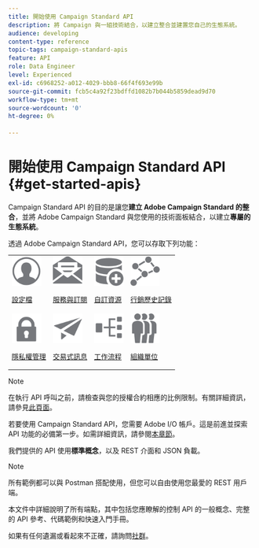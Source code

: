 ```yaml
---
title: 開始使用 Campaign Standard API
description: 將 Campaign 與一組技術結合，以建立整合並建置您自己的生態系統。
audience: developing
content-type: reference
topic-tags: campaign-standard-apis
feature: API
role: Data Engineer
level: Experienced
exl-id: c6968252-a012-4029-bbb8-66f4f693e99b
source-git-commit: fcb5c4a92f23bdffd1082b7b044b5859dead9d70
workflow-type: tm+mt
source-wordcount: '0'
ht-degree: 0%

---
```


# 開始使用 Campaign Standard API {#get-started-apis}

Campaign Standard API 的目的是讓您&#x200B;**建立 Adobe Campaign Standard 的整合**，並將 Adobe Campaign Standard 與您使用的技術面板結合，以建立&#x200B;**專屬的生態系統**。

透過 Adobe Campaign Standard API，您可以存取下列功能：

<table><tr>
 <td valign="top"><a href="../../api/using/retrieving-profiles.md"><img width="60px" alt="條件" src="assets/icon_profile.svg"/></a><p><a href="../../api/using/retrieving-profiles.md">設定檔</a></p></td>
<td valign="top"><a href="../../api/using/creating-a-service.md"><img width="60px" alt="條件" src="assets/icon_services.svg"/></a><p><a href="../../api/using/creating-a-service.md">服務與訂閱</a></p></td>
<td valign="top"><a href="../../api/using/interacting-with-custom-resources.md"><img width="60px" alt="條件" src="assets/icon_customresources.svg"/></a><p><a href="../../api/using/interacting-with-custom-resources.md">自訂資源</a></p></td>
<td valign="top"><a href="../../api/using/interacting-with-marketing-history.md"><img width="60px" alt="條件" src="assets/icon_marketinghistory.svg"/></a><p><a href="../../api/using/interacting-with-marketing-history.md">行銷歷史記錄</a></p></td>
</tr>
<tr>
<td valign="top"><a href="../../api/using/creating-a-privacy-request.md"><img width="60px" alt="條件" src="assets/icon_privacy.svg"/></a><p><a href="../../api/using/creating-a-privacy-request.md">隱私權管理</a></p></td>
<td valign="top"><a href="../../api/using/managing-transactional-messages.md"><img width="60px" alt="條件" src="assets/icon_transactionalmessage.svg"/></a><p><a href="../../api/using/managing-transactional-messages.md">交易式訊息</a></p></td>
<td valign="top"><a href="../../api/using/controlling-a-workflow.md"><img width="60px" alt="條件" src="assets/icon_workflows.svg"/></a><p><a href="../../api/using/controlling-a-workflow.md">工作流程</a></p></td>
<td valign="top"><a href="../../api/using/retrieving-an-organizational-unit.md"><img width="60px" alt="條件" src="assets/icon_units.svg"/></a><p><a href="../../api/using/retrieving-an-organizational-unit.md">組織單位</a></p></td>
</tr></table>

>[!NOTE]
>
>在執行 API 呼叫之前，請檢查與您的授權合約相應的比例限制。有關詳細資訊，請參見[此頁面](https://helpx.adobe.com/legal/product-descriptions/campaign-standard.html#ITInfrastructureResourcesbyActiveProfilesTiers)。

若要使用 Campaign Standard API，您需要 Adobe I/O 帳戶。這是前進並探索 API 功能的必備第一步。如需詳細資訊，請參閱[本章節](../../api/using/setting-up-api-access.md)。

我們提供的 API 使用&#x200B;**標準概念**，以及 REST 介面和 JSON 負載。

>[!NOTE]
>
>所有範例都可以與 Postman 搭配使用，但您可以自由使用您最愛的 REST 用戶端。

本文件中詳細說明了所有端點，其中包括您應瞭解的控制 API 的一般概念、完整的 API 參考、代碼範例和快速入門手冊。

如果有任何遺漏或看起來不正確，請詢問[社群](https://experienceleaguecommunities.adobe.com/t5/adobe-campaign-standard/ct-p/adobe-campaign-standard-community)。
